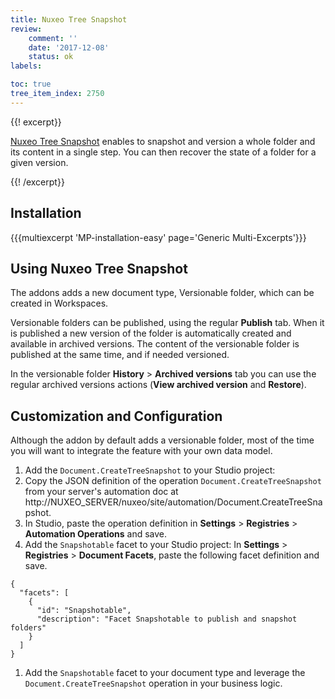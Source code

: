 ```yaml
---
title: Nuxeo Tree Snapshot
review:
    comment: ''
    date: '2017-12-08'
    status: ok
labels:

toc: true
tree_item_index: 2750
---
```


{{! excerpt}}

[Nuxeo Tree Snapshot](https://connect.nuxeo.com/nuxeo/site/marketplace/package/nuxeo-tree-snapshot) enables to snapshot and version a whole folder and its content in a single step. You can then recover the state of a folder for a given version.

{{! /excerpt}}

## Installation

{{{multiexcerpt 'MP-installation-easy' page='Generic Multi-Excerpts'}}}

## Using Nuxeo Tree Snapshot

The addons adds a new document type, Versionable folder, which can be created in Workspaces.

Versionable folders can be published, using the regular **Publish** tab. When it is published a new version of the folder is automatically created and available in archived versions. The content of the versionable folder is published at the same time, and if needed versioned.

In the versionable folder **History**&nbsp;> **Archived versions** tab you can use the regular archived versions actions (**View archived version** and **Restore**).

## Customization and Configuration

Although the addon by default adds a versionable folder, most of the time you will want to integrate the feature with your own data model.

1. Add the `Document.CreateTreeSnapshot` to your Studio project:
  1.  Copy the JSON definition of the operation `Document.CreateTreeSnapshot` from your server's automation doc at http://NUXEO_SERVER/nuxeo/site/automation/Document.CreateTreeSnapshot.
  1. In Studio, paste the operation definition in **Settings**&nbsp;> **Registries**&nbsp;> **Automation Operations** and save.
1. Add the `Snapshotable` facet to your Studio project: In **Settings**&nbsp;> **Registries**&nbsp;> **Document Facets**, paste the following facet definition and save.
  ```
  {
    "facets": [
      {
        "id": "Snapshotable",
        "description": "Facet Snapshotable to publish and snapshot folders"
      }
    ]
  }
  ```
1. Add the `Snapshotable` facet to your document type and leverage the `Document.CreateTreeSnapshot` operation in your business logic.
